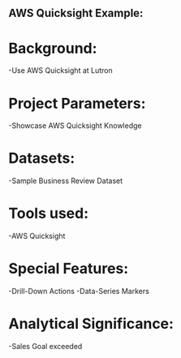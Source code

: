 ## AWS Quicksight Example:

# Background:
-Use AWS Quicksight at Lutron


# Project Parameters:
-Showcase AWS Quicksight Knowledge



# Datasets:
-Sample Business Review Dataset



# Tools used:
-AWS Quicksight




# Special Features:
-Drill-Down Actions
-Data-Series Markers


# Analytical Significance:
-Sales Goal exceeded

